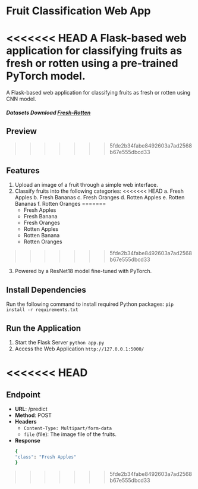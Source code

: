 # Fruit Classification Web App

<<<<<<< HEAD
A Flask-based web application for classifying fruits as fresh or rotten using a pre-trained PyTorch model.
=======
A Flask-based web application for classifying fruits as fresh or rotten using CNN model.

##### Datasets Download [Fresh-Rotten]([https://developer.android.com/studio](https://www.kaggle.com/datasets/sriramr/fruits-fresh-and-rotten-for-classification/data))

## Preview
>>>>>>> 5fde2b34fabe8492603a7ad2568b67e555dbcd33

## Features
1. Upload an image of a fruit through a simple web interface.
2. Classify fruits into the following categories:
<<<<<<< HEAD
    a. Fresh Apples
    b. Fresh Bananas
    c. Fresh Oranges
    d. Rotten Apples
    e. Rotten Bananas
    f. Rotten Oranges
=======
   - Fresh Apples
   - Fresh Banana
   - Fresh Oranges
   - Rotten Apples
   - Rotten Banana
   - Rotten Oranges
>>>>>>> 5fde2b34fabe8492603a7ad2568b67e555dbcd33
3. Powered by a ResNet18 model fine-tuned with PyTorch.

## Install Dependencies
Run the following command to install required Python packages:
`pip install -r requirements.txt`

## Run the Application
1. Start the Flask Server `python app.py`
2. Access the Web Application `http://127.0.0.1:5000/`

<<<<<<< HEAD
=======
## Endpoint
- **URL**: /predict
- **Method**: POST
- **Headers**
  - `Content-Type: Multipart/form-data`
  - `file` (file): The image file of the fruits.
- **Response**
  ```bash
  {
  "class": "Fresh Apples"
  }
  ```
>>>>>>> 5fde2b34fabe8492603a7ad2568b67e555dbcd33
